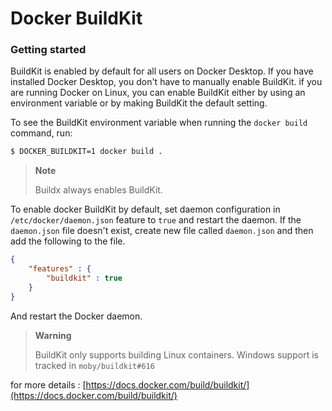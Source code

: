 # Docker BuildKit

### Getting started

BuildKit is enabled by default for all users on Docker Desktop. If you have installed Docker Desktop, you don't have to manually enable BuildKit. if you are running Docker on Linux, you can enable BuildKit either by using an environment variable or by making BuildKit the default setting.

To see the BuildKit environment variable when running the `docker build` command, run:

```bash
$ DOCKER_BUILDKIT=1 docker build .    
```

> **Note**
>
> Buildx always enables BuildKit.

To enable docker BuildKit by default, set daemon configuration in `/etc/docker/daemon.json` feature to `true` and restart the daemon. If the `daemon.json` file doesn't exist, create new file called `daemon.json` and then add the following to the file.

```json
{
    "features" : {
        "buildkit" : true
    }
}
```

And restart the Docker daemon.

> **Warning**
>
> BuildKit only supports building Linux containers. Windows support is tracked in `moby/buildkit#616`





for more details : [https://docs.docker.com/build/buildkit/](https://docs.docker.com/build/buildkit/)

